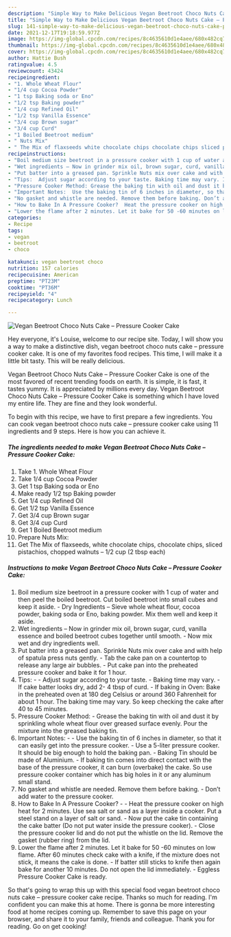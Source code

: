 ```yaml
---
description: "Simple Way to Make Delicious Vegan Beetroot Choco Nuts Cake – Pressure Cooker Cake"
title: "Simple Way to Make Delicious Vegan Beetroot Choco Nuts Cake – Pressure Cooker Cake"
slug: 141-simple-way-to-make-delicious-vegan-beetroot-choco-nuts-cake-pressure-cooker-cake
date: 2021-12-17T19:18:59.977Z
image: https://img-global.cpcdn.com/recipes/8c4635610d1e4aee/680x482cq70/vegan-beetroot-choco-nuts-cake-pressure-cooker-cake-recipe-main-photo.jpg
thumbnail: https://img-global.cpcdn.com/recipes/8c4635610d1e4aee/680x482cq70/vegan-beetroot-choco-nuts-cake-pressure-cooker-cake-recipe-main-photo.jpg
cover: https://img-global.cpcdn.com/recipes/8c4635610d1e4aee/680x482cq70/vegan-beetroot-choco-nuts-cake-pressure-cooker-cake-recipe-main-photo.jpg
author: Hattie Bush
ratingvalue: 4.5
reviewcount: 43424
recipeingredient:
- "1. Whole Wheat Flour"
- "1/4 cup Cocoa Powder"
- "1 tsp Baking soda or Eno"
- "1/2 tsp Baking powder"
- "1/4 cup Refined Oil"
- "1/2 tsp Vanilla Essence"
- "3/4 cup Brown sugar"
- "3/4 cup Curd"
- "1 Boiled Beetroot medium"
- " Nuts Mix"
- " The Mix of flaxseeds white chocolate chips chocolate chips sliced pistachios chopped walnuts  12 cup 2 tbsp each"
recipeinstructions:
- "Boil medium size beetroot in a pressure cooker with 1 cup of water and then peel the boiled beetroot. Cut boiled beetroot into small cubes and keep it aside. Dry Ingredients – Sieve whole wheat flour, cocoa powder, baking soda or Eno, baking powder. Mix them well and keep it aside."
- "Wet ingredients – Now in grinder mix oil, brown sugar, curd, vanilla essence and boiled beetroot cubes together until smooth. Now mix wet and dry ingredients well."
- "Put batter into a greased pan. Sprinkle Nuts mix over cake and with help of spatula press nuts gently. Tab the cake pan on a countertop to release any large air bubbles. Put cake pan into the preheated pressure cooker and bake it for 1 hour."
- "Tips:  Adjust sugar according to your taste. Baking time may vary. If cake batter looks dry, add 2- 4 tbsp of curd. If baking in Oven: Bake in the preheated oven at 180 deg Celsius or around 360 Fahrenheit for about 1 hour. The baking time may vary. So keep checking the cake after 40 to 45 minutes."
- "Pressure Cooker Method: Grease the baking tin with oil and dust it by sprinkling whole wheat flour over greased surface evenly. Pour the mixture into the greased baking tin."
- "Important Notes:  Use the baking tin of 6 inches in diameter, so that it can easily get into the pressure cooker. Use a 5-liter pressure cooker. It should be big enough to hold the baking pan. Baking Tin should be made of Aluminium. If baking tin comes into direct contact with the base of the pressure cooker, it can burn (overbake) the cake. So use pressure cooker container which has big holes in it or any aluminum small stand."
- "No gasket and whistle are needed. Remove them before baking. Don’t add water to the pressure cooker."
- "How to Bake In A Pressure Cooker?  Heat the pressure cooker on high heat for 2 minutes. Use sea salt or sand as a layer inside a cooker. Put a steel stand on a layer of salt or sand. Now put the cake tin containing the cake batter (Do not put water inside the pressure cooker). Close the pressure cooker lid and do not put the whistle on the lid. Remove the gasket (rubber ring) from the lid."
- "Lower the flame after 2 minutes. Let it bake for 50 -60 minutes on low flame. After 60 minutes check cake with a knife, if the mixture does not stick, it means the cake is done. If batter still sticks to knife then again bake for another 10 minutes. Do not open the lid immediately. Eggless Pressure Cooker Cake is ready."
categories:
- Recipe
tags:
- vegan
- beetroot
- choco

katakunci: vegan beetroot choco 
nutrition: 157 calories
recipecuisine: American
preptime: "PT23M"
cooktime: "PT36M"
recipeyield: "4"
recipecategory: Lunch

---
```



![Vegan Beetroot Choco Nuts Cake – Pressure Cooker Cake](https://img-global.cpcdn.com/recipes/8c4635610d1e4aee/680x482cq70/vegan-beetroot-choco-nuts-cake-pressure-cooker-cake-recipe-main-photo.jpg)

Hey everyone, it's Louise, welcome to our recipe site. Today, I will show you a way to make a distinctive dish, vegan beetroot choco nuts cake – pressure cooker cake. It is one of my favorites food recipes. This time, I will make it a little bit tasty. This will be really delicious.

Vegan Beetroot Choco Nuts Cake – Pressure Cooker Cake is one of the most favored of recent trending foods on earth. It is simple, it is fast, it tastes yummy. It is appreciated by millions every day. Vegan Beetroot Choco Nuts Cake – Pressure Cooker Cake is something which I have loved my entire life. They are fine and they look wonderful.




To begin with this recipe, we have to first prepare a few ingredients. You can cook vegan beetroot choco nuts cake – pressure cooker cake using 11 ingredients and 9 steps. Here is how you can achieve it.

<!--inarticleads1-->

##### The ingredients needed to make Vegan Beetroot Choco Nuts Cake – Pressure Cooker Cake:

1. Take 1. Whole Wheat Flour
1. Take 1/4 cup Cocoa Powder
1. Get 1 tsp Baking soda or Eno
1. Make ready 1/2 tsp Baking powder
1. Get 1/4 cup Refined Oil
1. Get 1/2 tsp Vanilla Essence
1. Get 3/4 cup Brown sugar
1. Get 3/4 cup Curd
1. Get 1 Boiled Beetroot medium
1. Prepare  Nuts Mix:
1. Get  The Mix of flaxseeds, white chocolate chips, chocolate chips, sliced pistachios, chopped walnuts – 1/2 cup (2 tbsp each)




<!--inarticleads2-->

##### Instructions to make Vegan Beetroot Choco Nuts Cake – Pressure Cooker Cake:

1. Boil medium size beetroot in a pressure cooker with 1 cup of water and then peel the boiled beetroot. Cut boiled beetroot into small cubes and keep it aside. - Dry Ingredients – Sieve whole wheat flour, cocoa powder, baking soda or Eno, baking powder. Mix them well and keep it aside.
1. Wet ingredients – Now in grinder mix oil, brown sugar, curd, vanilla essence and boiled beetroot cubes together until smooth. - Now mix wet and dry ingredients well.
1. Put batter into a greased pan. Sprinkle Nuts mix over cake and with help of spatula press nuts gently. - Tab the cake pan on a countertop to release any large air bubbles. - Put cake pan into the preheated pressure cooker and bake it for 1 hour.
1. Tips: -  - Adjust sugar according to your taste. - Baking time may vary. - If cake batter looks dry, add 2- 4 tbsp of curd. - If baking in Oven: Bake in the preheated oven at 180 deg Celsius or around 360 Fahrenheit for about 1 hour. The baking time may vary. So keep checking the cake after 40 to 45 minutes.
1. Pressure Cooker Method: - Grease the baking tin with oil and dust it by sprinkling whole wheat flour over greased surface evenly. Pour the mixture into the greased baking tin.
1. Important Notes: -  - Use the baking tin of 6 inches in diameter, so that it can easily get into the pressure cooker. - Use a 5-liter pressure cooker. It should be big enough to hold the baking pan. - Baking Tin should be made of Aluminium. - If baking tin comes into direct contact with the base of the pressure cooker, it can burn (overbake) the cake. So use pressure cooker container which has big holes in it or any aluminum small stand.
1. No gasket and whistle are needed. Remove them before baking. - Don’t add water to the pressure cooker.
1. How to Bake In A Pressure Cooker? -  - Heat the pressure cooker on high heat for 2 minutes. Use sea salt or sand as a layer inside a cooker. Put a steel stand on a layer of salt or sand. - Now put the cake tin containing the cake batter (Do not put water inside the pressure cooker). - Close the pressure cooker lid and do not put the whistle on the lid. Remove the gasket (rubber ring) from the lid.
1. Lower the flame after 2 minutes. Let it bake for 50 -60 minutes on low flame. After 60 minutes check cake with a knife, if the mixture does not stick, it means the cake is done. - If batter still sticks to knife then again bake for another 10 minutes. Do not open the lid immediately. - Eggless Pressure Cooker Cake is ready.




So that's going to wrap this up with this special food vegan beetroot choco nuts cake – pressure cooker cake recipe. Thanks so much for reading. I'm confident you can make this at home. There is gonna be more interesting food at home recipes coming up. Remember to save this page on your browser, and share it to your family, friends and colleague. Thank you for reading. Go on get cooking!
